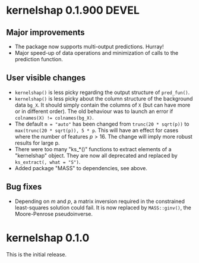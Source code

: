 # kernelshap 0.1.900 DEVEL

## Major improvements

- The package now supports multi-output predictions. Hurray!
- Major speed-up of data operations and minimization of calls to the prediction function.

## User visible changes

- `kernelshap()` is less picky regarding the output structure of `pred_fun()`.
- `kernelshap()` is less picky about the column structure of the background data `bg_X`. It should simply contain the columns of `X` (but can have more or in different order). The old behaviour was to launch an error if `colnames(X) != colnames(bg_X)`.
- The default `m = "auto"` has been changed from `trunc(20 * sqrt(p))` to `max(trunc(20 * sqrt(p)), 5 * p`. This will have an effect for cases where the number of features $p > 16$. The change will imply more robust results for large p.
- There were too many "ks_*()" functions to extract elements of a "kernelshap" object. They are now all deprecated and replaced by `ks_extract(, what = "S")`.
- Added package "MASS" to dependencies, see above.

## Bug fixes

- Depending on $m$ and $p$, a matrix inversion required in the constrained least-squares solution could fail. It is now replaced by `MASS::ginv()`, the Moore-Penrose pseudoinverse.

# kernelshap 0.1.0

This is the initial release.
